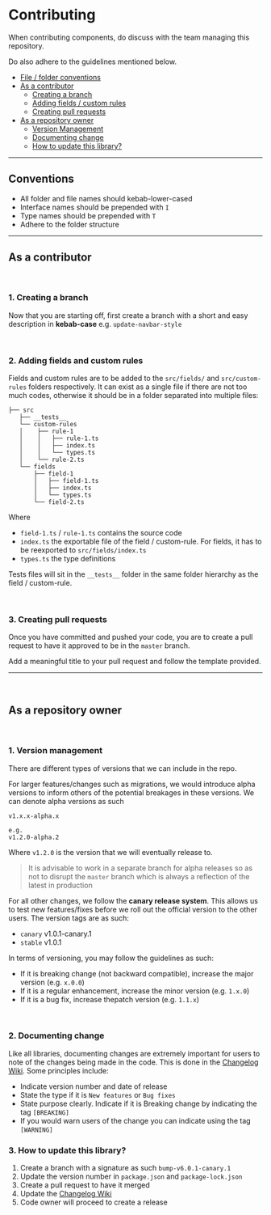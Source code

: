 # Contributing

When contributing components, do discuss with the team managing this repository.

Do also adhere to the guidelines mentioned below.

-   <a href="#convention">File / folder conventions</a>
-   <a href="#contributor">As a contributor</a>
    -   <a href="#creating-branch">Creating a branch</a>
    -   <a href="#adding-fields-custom-rules">Adding fields / custom rules</a>
    -   <a href="#pull-request">Creating pull requests</a>
-   <a href="#repo-owner">As a repository owner</a>
    -   <a href="#versioning">Version Management</a>
    -   <a href="#documenting-change">Documenting change</a>
    -   <a href="#updating">How to update this library?</a>

---

<a id="convention"></a>

## Conventions

-   All folder and file names should kebab-lower-cased
-   Interface names should be prepended with `I`
-   Type names should be prepended with `T`
-   Adhere to the folder structure

---

<a id="contributor"></a>

## As a contributor

<a id="creating-branch"></a>
<br />

### **1. Creating a branch**

Now that you are starting off, first create a branch with a short and easy description in **kebab-case**
e.g. `update-navbar-style`

<a id="adding-fields-custom-rules"></a>
<br />

### **2. Adding fields and custom rules**

Fields and custom rules are to be added to the `src/fields/` and `src/custom-rules` folders respectively.
It can exist as a single file if there are not too much codes, otherwise it should be in a folder separated into multiple files:

```
├── src
   ├── __tests__
   └── custom-rules
   │    ├── rule-1
   │    │   ├── rule-1.ts
   │    │   ├── index.ts
   │    │   └── types.ts
   │    └── rule-2.ts
   └── fields
       ├── field-1
       │   ├── field-1.ts
       │   ├── index.ts
       │   └── types.ts
       └── field-2.ts
```

Where

-   `field-1.ts` / `rule-1.ts` contains the source code
-   `index.ts` the exportable file of the field / custom-rule. For fields, it has to be reexported to `src/fields/index.ts`
-   `types.ts` the type definitions

Tests files will sit in the `__tests__` folder in the same folder hierarchy as the field / custom-rule.

<a id="pull-request"></a>
<br />

### **3. Creating pull requests**

Once you have committed and pushed your code, you are to create a pull request to have it approved to be in the `master` branch.

Add a meaningful title to your pull request and follow the template provided.

---

<a id="repo-owner"></a>
<br />

## As a repository owner

<a id="versioning"></a>
<br />

### **1. Version management**

There are different types of versions that we can include in the repo.

For larger features/changes such as migrations, we would introduce
alpha versions to inform others of the potential breakages in these versions. We can denote alpha versions as such

```
v1.x.x-alpha.x

e.g.
v1.2.0-alpha.2
```

Where `v1.2.0` is the version that we will eventually release to.

> It is advisable to work in a separate branch for alpha releases so as not to disrupt the `master` branch which is
> always a reflection of the latest in production

For all other changes, we follow the **canary release system**. This allows us to test new features/fixes before we roll out the official version to the other users. The version tags are as such:

-   `canary` v1.0.1-canary.1
-   `stable` v1.0.1

In terms of versioning, you may follow the guidelines as such:

-   If it is breaking change (not backward compatible), increase the major version (e.g. `x.0.0`)
-   If it is a regular enhancement, increase the minor version (e.g. `1.x.0`)
-   If it is a bug fix, increase thepatch version (e.g. `1.1.x`)

<a id="documenting-change"></a>
<br />

### **2. Documenting change**

Like all libraries, documenting changes are extremely important for users to note of the changes being made in the code. This is done in the [Changelog Wiki](https://github.com/LifeSG/validation-schema-generator/wiki/Changelog). Some principles include:

-   Indicate version number and date of release
-   State the type if it is `New features` or `Bug fixes`
-   State purpose clearly. Indicate if it is Breaking change by indicating the tag `[BREAKING]`
-   If you would warn users of the change you can indicate using the tag `[WARNING]`

### **3. How to update this library?**

1. Create a branch with a signature as such `bump-v6.0.1-canary.1`
2. Update the version number in `package.json` and `package-lock.json`
3. Create a pull request to have it merged
4. Update the [Changelog Wiki](https://github.com/LifeSG/validation-schema-generator/wiki/Changelog)
5. Code owner will proceed to create a release
